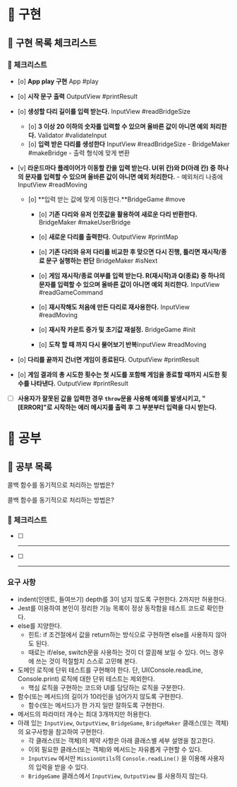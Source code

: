 # 🚀 구현

## 🧾 구현 목록 체크리스트

### 🚨 체크리스트

- [o] **App play 구현** App #play
- [o] **시작 문구 출력** OutputView #printResult
- [o] **생성할 다리 길이를 입력 받는다.** InputView #readBridgeSize
  - [o] **3 이상 20 이하의 숫자를 입력할 수 있으며 올바른 값이 아니면 예외 처리한다.** Validator #validateInput
  - [o] **입력 받은 다리를 생성한다** InputView #readBridgeSize - BridgeMaker #makeBridge - 출력 형식에 맞게 변환
- [v] **라운드마다 플레이어가 이동할 칸을 입력 받는다. U(위 칸)와 D(아래 칸) 중 하나의 문자를 입력할 수 있으며 올바른 값이 아니면 예외 처리한다.** - 예외처리 나중에 InputView #readMoving

  - [o] **입력 받는 값에 맞게 이동한다.**BridgeGame #move

    - [o] **기존 다리와 유저 인풋값을 활용하여 새로운 다리 반환한다.** BridgeMaker #makeUserBridge
    - [o] **새로운 다리를 출력한다.** OutputView #printMap
    - [o] **기존 다리와 유저 다리를 비교한 후 맞으면 다시 진행, 틀리면 재시작/종료 문구 실행하는 판단** BridgeMaker #isNext

    - [o] **게임 재시작/종료 여부를 입력 받는다. R(재시작)과 Q(종료) 중 하나의 문자를 입력할 수 있으며 올바른 값이 아니면 예외 처리한다.** InputView #readGameCommand
    - [o] **재시작해도 처음에 만든 다리로 재사용한다.** InputView #readMoving
    - [o] **재시작 카운트 증가 및 초기값 재설정.** BridgeGame #init
    - [o] **도착 할 때 까지 다시 물어보기 반복**InputView #readMoving

- [o] **다리를 끝까지 건너면 게임이 종료된다.** OutputView #printResult
- [o] **게임 결과의 총 시도한 횟수는 첫 시도를 포함해 게임을 종료할 때까지 시도한 횟수를 나타낸다.** OutputView #printResult

- [ ] **사용자가 잘못된 값을 입력한 경우 `throw`문을 사용해 예외를 발생시키고, "[ERROR]"로 시작하는 에러 메시지를 출력 후 그 부분부터 입력을 다시 받는다.**

# 🚀 공부

## 🧾 공부 목록

콜백 함수를 동기적으로 처리하는 방법은?

콜백 함수를 동기적으로 처리하는 방법은?

### 🚨 체크리스트

- [ ] ***
- [ ] ***

### 요구 사항

- indent(인덴트, 들여쓰기) depth를 3이 넘지 않도록 구현한다. 2까지만 허용한다.
- Jest를 이용하여 본인이 정리한 기능 목록이 정상 동작함을 테스트 코드로 확인한다.
- else를 지양한다.
  - 힌트: if 조건절에서 값을 return하는 방식으로 구현하면 else를 사용하지 않아도 된다.
  - 때로는 if/else, switch문을 사용하는 것이 더 깔끔해 보일 수 있다. 어느 경우에 쓰는 것이 적절할지 스스로 고민해 본다.
- 도메인 로직에 단위 테스트를 구현해야 한다. 단, UI(Console.readLine, Console.print) 로직에 대한 단위 테스트는 제외한다.
  - 핵심 로직을 구현하는 코드와 UI를 담당하는 로직을 구분한다.
- 함수(또는 메서드)의 길이가 10라인을 넘어가지 않도록 구현한다.
  - 함수(또는 메서드)가 한 가지 일만 잘하도록 구현한다.
- 메서드의 파라미터 개수는 최대 3개까지만 허용한다.
- 아래 있는 `InputView`, `OutputView`, `BridgeGame`, `BridgeMaker` 클래스(또는 객체)의 요구사항을 참고하여 구현한다.
  - 각 클래스(또는 객체)의 제약 사항은 아래 클래스별 세부 설명을 참고한다.
  - 이외 필요한 클래스(또는 객체)와 메서드는 자유롭게 구현할 수 있다.
  - `InputView` 에서만 `MissionUtils`의 `Console.readLine()` 을 이용해 사용자의 입력을 받을 수 있다.
  - `BridgeGame` 클래스에서 `InputView`, `OutputView` 를 사용하지 않는다.
